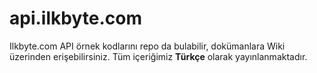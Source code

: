 # api.ilkbyte.com
Ilkbyte.com API örnek kodlarını repo da bulabilir, dokümanlara Wiki üzerinden erişebilirsiniz. Tüm içeriğimiz **Türkçe** olarak yayınlanmaktadır.
